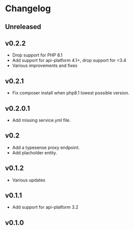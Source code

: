 # Changelog

## Unreleased

## v0.2.2

- Drop support for PHP 8.1
- Add support for api-platform 4.1+, drop support for <3.4
- Various improvements and fixes

## v0.2.1

- Fix composer install when php8.1 lowest possible version.

## v0.2.0.1

- Add missing service.yml file.

## v0.2

- Add a typesense proxy endpoint.
- Add placholder entity.

## v0.1.2

- Various updates

## v0.1.1

- Add support for api-platform 3.2

## v0.1.0
